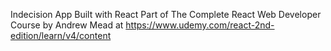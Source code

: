 Indecision App 
Built with React
Part of The Complete React Web Developer Course by Andrew Mead at https://www.udemy.com/react-2nd-edition/learn/v4/content